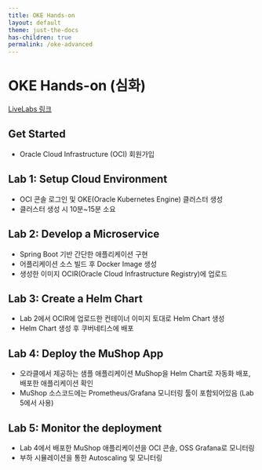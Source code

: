 ```yaml
---
title: OKE Hands-on
layout: default
theme: just-the-docs
has-children: true
permalink: /oke-advanced
---
```


# OKE Hands-on (심화)

[LiveLabs 링크](https://apexapps.oracle.com/pls/apex/r/dbpm/livelabs/run-workshop?p210_wid=3206&p210_wec=&session=4354810289205)

## Get Started
- Oracle Cloud Infrastructure (OCI) 회원가입

## Lab 1: Setup Cloud Environment
- OCI 콘솔 로그인 및 OKE(Oracle Kubernetes Engine) 클러스터 생성
- 클러스터 생성 시 10분~15분 소요

## Lab 2: Develop a Microservice
- Spring Boot 기반 간단한 애플리케이션 구현
- 어플리케이션 소스 빌드 후 Docker Image 생성
- 생성한 이미지 OCIR(Oracle Cloud Infrastructure Registry)에 업로드

## Lab 3: Create a Helm Chart
- Lab 2에서 OCIR에 업로드한 컨테이너 이미지 토대로 Helm Chart 생성
- Helm Chart 생성 후 쿠버네티스에 배포

## Lab 4: Deploy the MuShop App
- 오라클에서 제공하는 샘플 애플리케이션 MuShop을 Helm Chart로 자동화 배포, 배포한 애플리케이션 확인
- MuShop 소스코드에는 Prometheus/Grafana 모니터링 툴이 포함되어있음 (Lab 5에서 사용)

## Lab 5: Monitor the deployment
- Lab 4에서 배포한 MuShop 애플리케이션을 OCI 콘솔, OSS Grafana로 모니터링
- 부하 시뮬레이션을 통한 Autoscaling 및 모니터링
